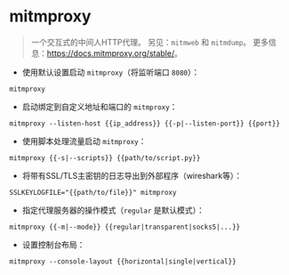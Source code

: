 # mitmproxy

> 一个交互式的中间人HTTP代理。
> 另见：`mitmweb` 和 `mitmdump`。
> 更多信息：<https://docs.mitmproxy.org/stable/>。

- 使用默认设置启动 `mitmproxy`（将监听端口 `8080`）：

`mitmproxy`

- 启动绑定到自定义地址和端口的 `mitmproxy`：

`mitmproxy --listen-host {{ip_address}} {{-p|--listen-port}} {{port}}`

- 使用脚本处理流量启动 `mitmproxy`：

`mitmproxy {{-s|--scripts}} {{path/to/script.py}}`

- 将带有SSL/TLS主密钥的日志导出到外部程序（wireshark等）：

`SSLKEYLOGFILE="{{path/to/file}}" mitmproxy`

- 指定代理服务器的操作模式（`regular` 是默认模式）：

`mitmproxy {{-m|--mode}} {{regular|transparent|socks5|...}}`

- 设置控制台布局：

`mitmproxy --console-layout {{horizontal|single|vertical}}`
